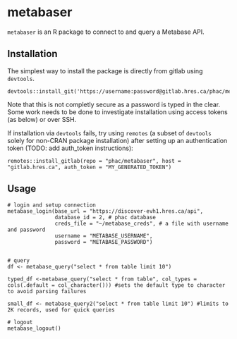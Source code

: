 # metabaser

`metabaser` is an R package to connect to and query a Metabase API.

## Installation

The simplest way to install the package is directly from gitlab using `devtools`.

```
devtools::install_git('https://username:password@gitlab.hres.ca/phac/metabaser.git')

```
Note that this is not completly secure as a password is typed in the clear.
Some work needs to be done to investigate installation using access tokens (as below) or over SSH.

If installation via `devtools` fails, try using `remotes` (a subset of `devtools` solely for non-CRAN package installation) after setting up an authentication token (TODO: add auth_token instructions):

```
remotes::install_gitlab(repo = "phac/metabaser", host = "gitlab.hres.ca", auth_token = "MY_GENERATED_TOKEN")

```

## Usage

```
# login and setup connection
metabase_login(base_url = "https://discover-evh1.hres.ca/api",
               database_id = 2, # phac database
               creds_file = "~/metabase_creds", # a file with username and password 
               username = "METABASE_USERNAME",
               password = "METABASE_PASSWORD")


# query
df <- metabase_query("select * from table limit 10") 

typed_df <-metabase_query("select * from table", col_types = cols(.default = col_character())) #sets the default type to character to avoid parsing failures

small_df <- metabase_query2("select * from table limit 10") #limits to 2K records, used for quick queries

# logout
metabase_logout()
```
